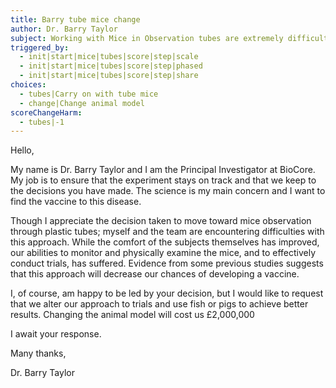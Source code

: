 ```yaml
---
title: Barry tube mice change
author: Dr. Barry Taylor
subject: Working with Mice in Observation tubes are extremely difficult
triggered_by:
  - init|start|mice|tubes|score|step|scale
  - init|start|mice|tubes|score|step|phased
  - init|start|mice|tubes|score|step|share
choices:
  - tubes|Carry on with tube mice
  - change|Change animal model
scoreChangeHarm:
  - tubes|-1
---
```


Hello,

My name is Dr. Barry Taylor and I am the Principal Investigator at BioCore. My job is to ensure that the experiment stays on track and that we keep to the decisions you have made. The science is my main concern and I want to find the vaccine to this disease.

Though I appreciate the decision taken to move toward mice observation through plastic tubes; myself and the team are encountering difficulties with this approach. While the comfort of the subjects themselves has improved, our abilities to monitor and physically examine the mice, and to effectively conduct trials, has suffered. Evidence from some previous studies suggests that this approach will decrease our chances of developing a vaccine.

I, of course, am happy to be led by your decision, but I would like to request that we alter our approach to trials and use fish or pigs to achieve better results. Changing the animal model will cost us £2,000,000

I await your response.

Many thanks,

Dr. Barry Taylor
